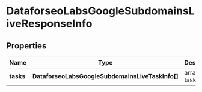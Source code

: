# DataforseoLabsGoogleSubdomainsLiveResponseInfo

## Properties

| Name | Type | Description | Notes |
|------------ | ------------- | ------------- | -------------|
**tasks** | **DataforseoLabsGoogleSubdomainsLiveTaskInfo[]** | array of tasks |[optional]|